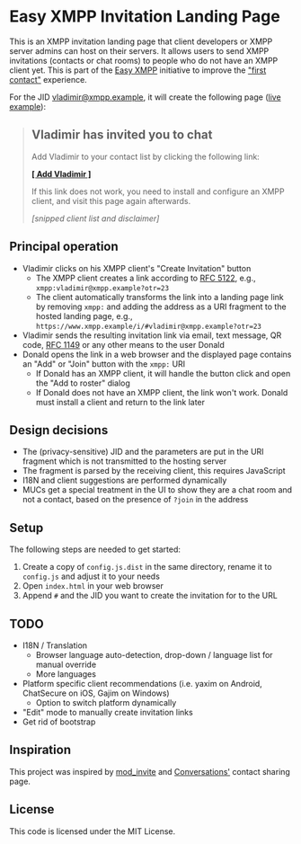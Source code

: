 # Easy XMPP Invitation Landing Page

This is an XMPP invitation landing page that client developers or XMPP server
admins can host on their servers. It allows users to send XMPP invitations
(contacts or chat rooms) to people who do not have an XMPP client yet. This is
part of the [Easy XMPP](https://wiki.xmpp.org/web/Easy_XMPP) initiative to
improve the ["first contact"](https://wiki.xmpp.org/web/Easy_Onboarding#First_Contact)
experience.

For the JID vladimir@xmpp.example, it will create the following page ([live example](https://yax.im/i/#vladimir@xmpp.example)):

> ## Vladimir has invited you to chat
> 
> Add Vladimir to your contact list by clicking the following link:
>
>   [**[ Add Vladimir ]**](https://yax.im/i/#vladimir@xmpp.example)
> 
> If this link does not work, you need to install and configure an XMPP client, and visit this page again afterwards.
> 
> *[snipped client list and disclaimer]*


## Principal operation

 * Vladimir clicks on his XMPP client's "Create Invitation" button
    * The XMPP client creates a link according to [RFC 5122](https://tools.ietf.org/html/rfc5122), e.g., `xmpp:vladimir@xmpp.example?otr=23`
    * The client automatically transforms the link into a landing page link by removing `xmpp:` and adding the address as a URI fragment to the hosted landing page, e.g., `https://www.xmpp.example/i/#vladimir@xmpp.example?otr=23`
 * Vladimir sends the resulting invitation link via email, text message, QR code, [RFC 1149](https://tools.ietf.org/html/rfc1149) or any other means to the user Donald
 * Donald opens the link in a web browser and the displayed page contains an "Add" or "Join" button with the `xmpp:` URI
   * If Donald has an XMPP client, it will handle the button click and open the "Add to roster" dialog
   * If Donald does not have an XMPP client, the link won't work. Donald must install a client and return to the link later

## Design decisions

 * The (privacy-sensitive) JID and the parameters are put in the URI fragment which is not transmitted to the hosting server
 * The fragment is parsed by the receiving client, this requires JavaScript
 * I18N and client suggestions are performed dynamically
 * MUCs get a special treatment in the UI to show they are a chat room and not a contact, based on the presence of `?join` in the address

## Setup

The following steps are needed to get started:

1. Create a copy of `config.js.dist` in the same directory, rename it to `config.js` and adjust it to your needs
1. Open `index.html` in your web browser
1. Append `#` and the JID you want to create the invitation for to the URL

## TODO

 * I18N / Translation
   * Browser language auto-detection, drop-down / language list for manual override
   * More languages
 * Platform specific client recommendations (i.e. yaxim on Android, ChatSecure on iOS, Gajim on Windows)
   * Option to switch platform dynamically
 * "Edit" mode to manually create invitation links
 * Get rid of bootstrap

## Inspiration

This project was inspired by
[mod_invite](https://modules.prosody.im/mod_invite.html) and
[Conversations'](https://conversations.im/) contact sharing page.

## License

This code is licensed under the MIT License.
